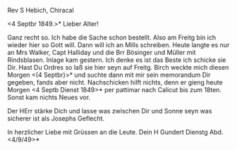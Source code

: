 Rev S Hebich, Chiracal

 <4 Septbr 1849.>*
Lieber Alter!

Ganz recht so. Ich habe die Sache schon bestellt. Also am Freitg bin ich wieder hier so Gott will. Dann will ich an Mills schreiben. Heute langte es nur an Mrs Walker, Capt Halliday und die Brr Bösinger und Müller mit Rindsblasen. Inlage kam gestern. Ich denke es ist das Beste ich schicke sie Dir. Hast Du Ordres so laß sie hier seyn auf Freitg. Birch weckte mich diesen Morgen <(4 Septbr)>* und suchte dann mit mir sein memorandum Dir gegeben, fands aber nicht. Nachschicken hilft nichts, denn er gieng heute Morgen <4 Septb Dienst 1849>* per pattimar nach Calicut bis zum 18ten. Sonst kam nichts Neues vor.

Der HErr stärke Dich und lasse was zwischen Dir und Sonne seyn was sicherer ist als Josephs Geflecht.

In herzlicher Liebe mit Grüssen an die Leute.
 Dein
 H Gundert
Dienstg Abd. <4/9/49>*

